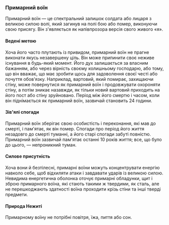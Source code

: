 ### Примарний воїн

Примарний воїн — це спектральний залишок солдата або лицаря з великою силою волі, який загинув на полі бою або помер, виконуючи свою присягу. Він з'являється як напівпрозора версія свого живого «я».

#### Ведені метою

Хоча його часто плутають із привидом, примарний воїн не прагне виконати якусь незавершену ціль. Він може припинити своє неживе існування в будь-який момент. Його дух залишається за власним бажанням, або через вірність своєму колишньому господарю, або тому, що він вважає, що має зробити щось для задоволення своєї честі або почуття обов'язку. Наприклад, вартовий, який помирає, захищаючи стіну, може повернутися як примарний воїн і продовжувати охороняти стіну, а потім зникає назавжди, як тільки новий вартовий приходить на його пост або стіну зруйновано. Період між його смертю і часом, коли він піднімається як примарний воїн, зазвичай становить 24 години.

#### Зів'ялі спогади

Примарний воїн зберігає свою особистість і переконання, які мав до смерті, і пам'ятає, як він помер. Спогади про період його життя незадовго до смерті туманні, а його старі спогади забуті повністю. Примарний воїн зазвичай пам'ятає останні 10 років життя; все, що було до цього, — непроникний туман.

#### Силове присутність

Хоча вони й безтілесні, примарні воїни можуть концентрувати енергію навколо себе, щоб відхиляти атаки і завдавати ударів із великою силою. Невидима енергетична оболонка оточує примарні обладунки, щит і зброю примарного воїна, які стають такими ж твердими, як сталь, але не перешкоджають здатності воїна проходити крізь стіни та інші тверді предмети.

#### Природа Нежиті

Примарному воїну не потрібні повітря, їжа, пиття або сон.